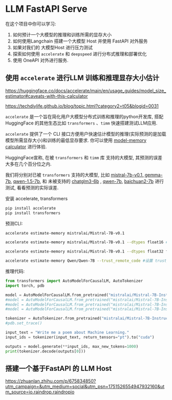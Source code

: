 # LLM FastAPI Serve 

在这个项目中你可以学习:

1. 如何预计一个大模型的推理和训练所需的显存大小
2. 如何使用Langchain 搭建一个大模型 Host 并使用 FastAPI 对外服务
3. 如果对我们的 大模型Host 进行压力测试
4. 探索如何使用 `accelerate` 和 `deepspeed` 进行分布式推理和部署优化
5. 使用 OneAPI 对外进行服务.


## 使用 `accelerate` 进行LLM 训练和推理显存大小估计

https://huggingface.co/docs/accelerate/main/en/usage_guides/model_size_estimator#caveats-with-this-calculator

https://techdiylife.github.io/blog/topic.html?category2=t05&blogid=0031

`accelerate` 是一个旨在简化用户大模型分布式训练和推理的python开发库, 搭配 HuggingFace 的其他生态比如 `transformers` 、`timm` 快速搭建测试LLM应用.

`accelerate` 提供了一个 CLI 接口方便用户快速估计模型的推理(实际预测的是加载模型所需显存大小)和训练的最低显存要求. 你可以使用 [model-memory calculator](https://huggingface.co/spaces/hf-accelerate/model-memory-usage) 进行体验.

HuggingFace宣称, 在被 `transformers` 和 `timm` 库 支持的大模型, 其预测的误差大多在几个百分位之内. 

我们将分别对已被 `transformers` 支持的大模型, 比如 [mistral-7b-v0.1](https://huggingface.co/mistralai/Mistral-7B-v0.1),[ gemma-7b](https://huggingface.co/google/gemma-7b), [qwen-1.5-7b](https://huggingface.co/Qwen/Qwen1.5-7B), 和 未被支持的 [chatglm3-6b](https://huggingface.co/THUDM/chatglm3-6b) , [qwen-7b](https://huggingface.co/Qwen/Qwen-7B), [baichuan2-7b](https://huggingface.co/baichuan-inc/Baichuan-7B) 进行测试, 看看预测的实际误差.

安装 accelerate, transformers

```bash
pip install accelerate
pip install transformers
```


预测CLI: 

```bash
accelerate estimate-memory mistralai/Mistral-7B-v0.1

accelerate estimate-memory mistralai/Mistral-7B-v0.1 --dtypes float16 # 只显示指定的数据类型

accelerate estimate-memory mistralai/Mistral-7B-v0.1 --dtypes float32 float16 --library_name transformers # 指定开发库

accelerate estimate-memory Qwen/Qwen-7B --trust_remote_code #设置 trust_remote_code=True
```


推理代码:

```python
from transformers import AutoModelForCausalLM, AutoTokenizer
import torch, pdb

model = AutoModelForCausalLM.from_pretrained("mistralai/Mistral-7B-Instruct-v0.2", torch_dtype=torch.float32, device_map="auto")
#model = AutoModelForCausalLM.from_pretrained("mistralai/Mistral-7B-Instruct-v0.2", torch_dtype=torch.float16, device_map="auto")
#model = AutoModelForCausalLM.from_pretrained("mistralai/Mistral-7B-Instruct-v0.2", load_in_8bit=True, device_map="auto")
#model = AutoModelForCausalLM.from_pretrained("mistralai/Mistral-7B-Instruct-v0.2", load_in_4bit=True, device_map="auto")

tokenizer = AutoTokenizer.from_pretrained("mistralai/Mistral-7B-Instruct-v0.2")
#pdb.set_trace()

input_text = "Write me a poem about Machine Learning."
input_ids = tokenizer(input_text, return_tensors="pt").to("cuda")

outputs = model.generate(**input_ids, max_new_tokens=1000)
print(tokenizer.decode(outputs[0]))
```


## 搭建一个基于FastAPI 的 LLM Host 

https://zhuanlan.zhihu.com/p/675834850?utm_campaign=&utm_medium=social&utm_psn=1751526554947932160&utm_source=io.raindrop.raindropio
